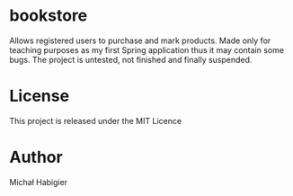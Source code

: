 # bookstore

Allows registered users to purchase and mark products.
Made only for teaching purposes as my first Spring application thus it may contain some bugs. 
The project is untested, not finished and finally suspended. 

# License

This project is released under the MIT Licence

# Author

Michał Habigier
